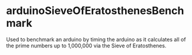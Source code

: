 arduinoSieveOfEratosthenesBenchmark
===================================

Used to benchmark an arduino by timing the arduino as it calculates all of the prime numbers up to 1,000,000 via the Sieve of Eratosthenes. 
